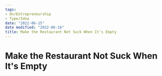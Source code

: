 ```yaml
---
tags:
- On/Entrepreneurship
- Type/Idea
date: "2022-06-15"
date modified: "2022-06-16"
title: Make the Restaurant Not Suck When It's Empty
---
```


# Make the Restaurant Not Suck When It's Empty
